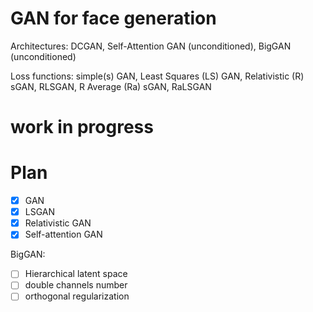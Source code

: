 # GAN for face generation
Architectures: 
DCGAN, 
Self-Attention GAN (unconditioned), 
BigGAN (unconditioned)

Loss functions: 
simple(s) GAN, 
Least Squares (LS) GAN, 
Relativistic (R) sGAN, 
RLSGAN, 
R Average (Ra) sGAN, 
RaLSGAN

# work in progress

# Plan
- [x] GAN
- [x] LSGAN
- [x] Relativistic GAN
- [x] Self-attention GAN

BigGAN:
- [ ] Hierarchical latent space
- [ ] double channels number
- [ ] orthogonal regularization
